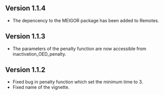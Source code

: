 
## Version 1.1.4

* The depencency to the MEIGOR package has been added to Remotes.

## Version 1.1.3

* The parameters of the penalty function are now accessible from inactivation_OED_penalty.

## Version 1.1.2

* Fixed bug in penalty function which set the minimum time to 3.
* Fixed name of the vignette.


